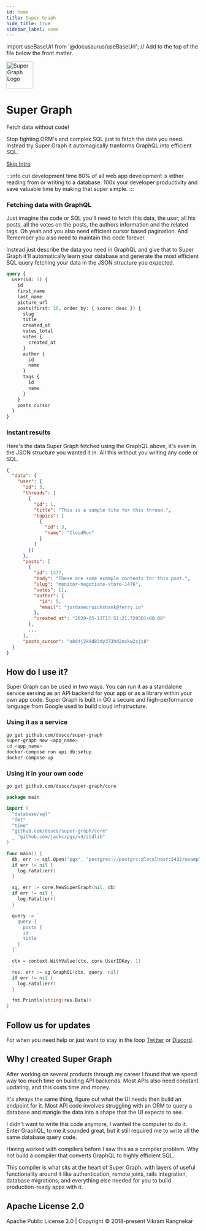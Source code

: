```yaml
---
id: home
title: Super Graph
hide_title: true
sidebar_label: Home
---
```


import useBaseUrl from '@docusaurus/useBaseUrl'; // Add to the top of the file below the front matter.

<div class="hero shadow--lw margin-bottom--lg">
  <div class="container">
    <div class="row">
      <div class="col col--2">  
        <img 
          class=""
          alt="Super Graph Logo" 
          src={useBaseUrl('img/super-graph-logo.svg')} 
          height="70" 
        />
      </div>
      <div class="col col--10"><h1 class="hero__title">Super Graph</h1></div>
    </div>
    <p class="hero__subtitle">Fetch data without code!</p>
    <p>Stop fighting ORM's and complex SQL just to fetch the data you need. Instead try Super Graph it automagically tranforms GraphQL into efficient SQL. </p>
    <div class="margin-bottom--lg">
    <a class="button button--secondary button--outline button--lg" href="start">
      Skip Intro
    </a>
  </div>
  </div>
</div>

:::info cut development time
80% of all web app development is either reading from or writing to a database. 100x your developer productivity and save valuable time by making that super simple.
:::

### Fetching data with GraphQL

Just imagine the code or SQL you'll need to fetch this data, the user, all his posts, all the votes on the posts, the authors information and the related tags. Oh yeah and you also need efficient cursor based pagination. And Remember you also need to maintain this code forever.

Instead just describe the data you need in GraphQL and give that to Super Graph it'll automatically learn your database and generate the most efficient SQL query fetching your data in the JSON structure you expected.

```graphql
query {
  user(id: 5) {
    id
    first_name
    last_name
    picture_url
    posts(first: 20, order_by: { score: desc }) {
      slug
      title
      created_at
      votes_total
      votes {
        created_at
      }
      author {
        id
        name
      }
      tags {
        id
        name
      }
    }
    posts_cursor
  }
}
```

### Instant results

Here's the data Super Graph fetched using the GraphQL above, it's even in the JSON structure you
wanted it in. All this without you writing any code or SQL.

```json
{
  "data": {
    "user": {
      "id": 5,
      "threads": [
        {
          "id": 1,
          "title": "This is a sample tite for this thread.",
          "topics": [
            {
              "id": 3,
              "name": "CloudRun"
            }
          ]
        }]
      },
      "posts": [
        {
          "id": 1477,
          "body": "These are some example contents for this post.",
          "slug": "monitor-negotiate-store-1476",
          "votes": [],
          "author": {
            "id": 5,
            "email": "jordanecruickshank@ferry.io"
          },
          "created_at": "2020-05-13T13:51:21.729501+00:00"
        },
        ...
      ],
      "posts_cursor": "a8d4j2k9d83dy373hd2nskw2sjs8"
  }
}
```

## How do I use it?

Super Graph can be used in two ways. You can run it as a standalone service serving as an API backend for your app or as a library within your own app code. Super Graph is built in GO a secure and high-performance language from Google used to build cloud infratructure.

### Using it as a service

```bash
go get github.com/dosco/super-graph
super-graph new <app_name>
cd <app_name>
docker-compose run api db:setup
docker-compose up
```

### Using it in your own code

```bash
go get github.com/dosco/super-graph/core
```

```go
package main

import (
  "database/sql"
  "fmt"
  "time"
  "github.com/dosco/super-graph/core"
  _ "github.com/jackc/pgx/v4/stdlib"
)

func main() {
  db, err := sql.Open("pgx", "postgres://postgrs:@localhost:5432/example_db")
  if err != nil {
    log.Fatal(err)
  }

  sg, err := core.NewSuperGraph(nil, db)
  if err != nil {
    log.Fatal(err)
  }

  query := `
    query {
      posts {
      id
      title
    }
  }`

  ctx = context.WithValue(ctx, core.UserIDKey, 1)

  res, err := sg.GraphQL(ctx, query, nil)
  if err != nil {
    log.Fatal(err)
  }

  fmt.Println(string(res.Data))
}
```

## Follow us for updates

For when you need help or just want to stay in the loop
[Twitter](https://twitter.com/dosco) or [Discord](https://discord.gg/6pSWCTZ).

## Why I created Super Graph

After working on several products through my career I found that we spend way too much time on building API backends. Most APIs also need constant updating, and this costs time and money.

It's always the same thing, figure out what the UI needs then build an endpoint for it. Most API code involves struggling with an ORM to query a database and mangle the data into a shape that the UI expects to see.

I didn't want to write this code anymore, I wanted the computer to do it. Enter GraphQL, to me it sounded great, but it still required me to write all the same database query code.

Having worked with compilers before I saw this as a compiler problem. Why not build a compiler that converts GraphQL to highly efficient SQL.

This compiler is what sits at the heart of Super Graph, with layers of useful functionality around it like authentication, remote joins, rails integration, database migrations, and everything else needed for you to build production-ready apps with it.

## Apache License 2.0

Apache Public License 2.0 | Copyright © 2018-present Vikram Rangnekar

